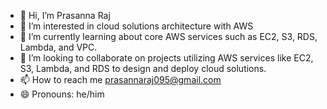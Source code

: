 - 👋 Hi, I’m Prasanna Raj
- 👀 I’m interested in cloud solutions architecture with AWS
- 🌱 I’m currently learning about core AWS services such as EC2, S3, RDS, Lambda, and VPC.
- 💞️ I’m looking to collaborate on projects utilizing AWS services like EC2, S3, Lambda, and RDS to design and deploy cloud solutions.
- 📫 How to reach me prasannaraj095@gmail.com
- 😄 Pronouns: he/him
  

<!---
ppr1909/ppr1909 is a ✨ special ✨ repository because its `README.md` (this file) appears on your GitHub profile.
You can click the Preview link to take a look at your changes.
--->
